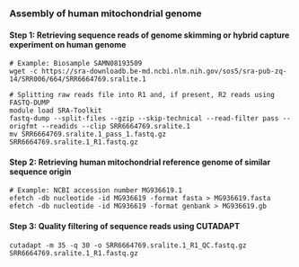 ### Assembly of human mitochondrial genome

#### Step 1: Retrieving sequence reads of genome skimming or hybrid capture experiment on human genome
```
# Example: Biosample SAMN08193509
wget -c https://sra-downloadb.be-md.ncbi.nlm.nih.gov/sos5/sra-pub-zq-14/SRR006/664/SRR6664769.sralite.1

# Splitting raw reads file into R1 and, if present, R2 reads using FASTQ-DUMP
module load SRA-Toolkit
fastq-dump --split-files --gzip --skip-technical --read-filter pass --origfmt --readids --clip SRR6664769.sralite.1
mv SRR6664769.sralite.1_pass_1.fastq.gz SRR6664769.sralite.1_R1.fastq.gz
```

#### Step 2: Retrieving human mitochondrial reference genome of similar sequence origin
```
# Example: NCBI accession number MG936619.1
efetch -db nucleotide -id MG936619 -format fasta > MG936619.fasta
efetch -db nucleotide -id MG936619 -format genbank > MG936619.gb
```

#### Step 3: Quality filtering of sequence reads using CUTADAPT
```
cutadapt -m 35 -q 30 -o SRR6664769.sralite.1_R1_QC.fastq.gz SRR6664769.sralite.1_R1.fastq.gz
```
